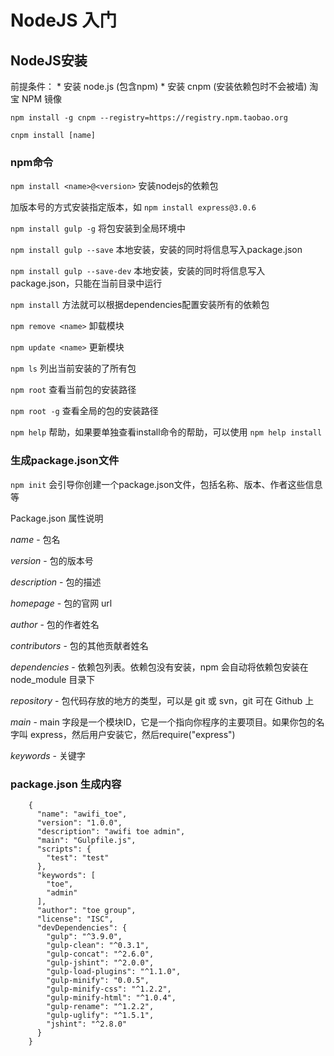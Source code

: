 
# NodeJS 入门


## NodeJS安装


前提条件：
    * 安装 node.js (包含npm)
    * 安装 cnpm (安装依赖包时不会被墙)
    淘宝 NPM 镜像

    npm install -g cnpm --registry=https://registry.npm.taobao.org

    cnpm install [name]

### npm命令

``npm install <name>@<version>`` 安装nodejs的依赖包

加版本号的方式安装指定版本，如 ``npm install express@3.0.6``

``npm install gulp -g`` 将包安装到全局环境中

``npm install gulp --save`` 本地安装，安装的同时将信息写入package.json

``npm install gulp --save-dev`` 本地安装，安装的同时将信息写入package.json，只能在当前目录中运行

``npm install`` 方法就可以根据dependencies配置安装所有的依赖包


``npm remove <name>`` 卸载模块

``npm update <name>`` 更新模块

``npm ls`` 列出当前安装的了所有包

``npm root`` 查看当前包的安装路径

``npm root -g``  查看全局的包的安装路径

``npm help`` 帮助，如果要单独查看install命令的帮助，可以使用 ``npm help install``

### 生成package.json文件

``npm init`` 会引导你创建一个package.json文件，包括名称、版本、作者这些信息等

Package.json 属性说明

*name* - 包名

*version* - 包的版本号

*description* - 包的描述

*homepage* - 包的官网 url

*author* - 包的作者姓名

*contributors* - 包的其他贡献者姓名

*dependencies* - 依赖包列表。依赖包没有安装，npm 会自动将依赖包安装在 node_module 目录下

*repository* - 包代码存放的地方的类型，可以是 git 或 svn，git 可在 Github 上

*main* - main 字段是一个模块ID，它是一个指向你程序的主要项目。如果你包的名字叫 express，然后用户安装它，然后require("express")

*keywords* - 关键字

### package.json 生成内容


        {
          "name": "awifi_toe",
          "version": "1.0.0",
          "description": "awifi toe admin",
          "main": "Gulpfile.js",
          "scripts": {
            "test": "test"
          },
          "keywords": [
            "toe",
            "admin"
          ],
          "author": "toe group",
          "license": "ISC",
          "devDependencies": {
            "gulp": "^3.9.0",
            "gulp-clean": "^0.3.1",
            "gulp-concat": "^2.6.0",
            "gulp-jshint": "^2.0.0",
            "gulp-load-plugins": "^1.1.0",
            "gulp-minify": "0.0.5",
            "gulp-minify-css": "^1.2.2",
            "gulp-minify-html": "^1.0.4",
            "gulp-rename": "^1.2.2",
            "gulp-uglify": "^1.5.1",
            "jshint": "^2.8.0"
          }
        }
